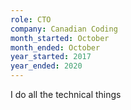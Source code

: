```yaml
---
role: CTO
company: Canadian Coding
month_started: October
month_ended: October
year_started: 2017
year_ended: 2020
---
```


I do all the technical things
